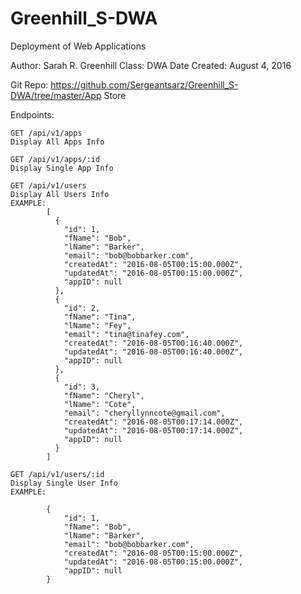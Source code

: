 # Greenhill_S-DWA
Deployment of Web Applications

Author: Sarah R. Greenhill
Class: DWA
Date Created: August 4, 2016

Git Repo: https://github.com/Sergeantsarz/Greenhill_S-DWA/tree/master/App Store

Endpoints: 

	GET /api/v1/apps
	Display All Apps Info
	
	GET /api/v1/apps/:id
	Display Single App Info
	
	GET /api/v1/users
	Display All Users Info
	EXAMPLE:
			[
			  {
			    "id": 1,
			    "fName": "Bob",
			    "lName": "Barker",
			    "email": "bob@bobbarker.com",
			    "createdAt": "2016-08-05T00:15:00.000Z",
			    "updatedAt": "2016-08-05T00:15:00.000Z",
			    "appID": null
			  },
			  {
			    "id": 2,
			    "fName": "Tina",
			    "lName": "Fey",
			    "email": "tina@tinafey.com",
			    "createdAt": "2016-08-05T00:16:40.000Z",
			    "updatedAt": "2016-08-05T00:16:40.000Z",
			    "appID": null
			  },
			  {
			    "id": 3,
			    "fName": "Cheryl",
			    "lName": "Cote",
			    "email": "cheryllynncote@gmail.com",
			    "createdAt": "2016-08-05T00:17:14.000Z",
			    "updatedAt": "2016-08-05T00:17:14.000Z",
			    "appID": null
			  }
			]
	
	GET /api/v1/users/:id
	Display Single User Info
	EXAMPLE: 
			
			{
			    "id": 1,
			    "fName": "Bob",
			    "lName": "Barker",
			    "email": "bob@bobbarker.com",
			    "createdAt": "2016-08-05T00:15:00.000Z",
			    "updatedAt": "2016-08-05T00:15:00.000Z",
			    "appID": null
			}
	

